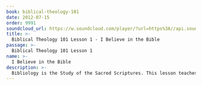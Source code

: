 ```yaml
---
book: biblical-theology-101
date: 2012-07-15
order: 9991
soundcloud_url: https://w.soundcloud.com/player/?url=https%3A//api.soundcloud.com/tracks/
title: >-
  Biblical Theology 101 Lesson 1 - I Believe in the Bible
passage: >-
  Biblical Theology 101 Lesson 1
name: >-
  I Believe in the Bible
description: >-
  Bibliology is the Study of the Sacred Scriptures. This lesson teaches that the Bible is the inspired, written Word of God.
---
```


